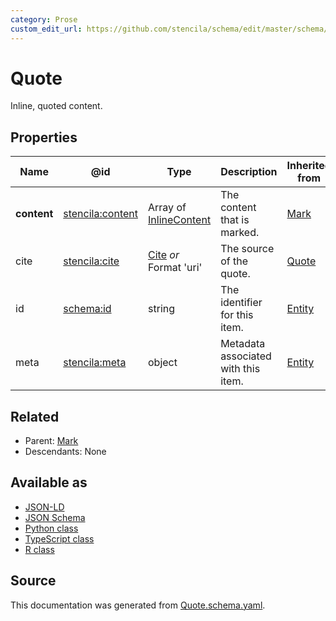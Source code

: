 ```yaml
---
category: Prose
custom_edit_url: https://github.com/stencila/schema/edit/master/schema/Quote.schema.yaml
---
```


# Quote

Inline, quoted content.

## Properties

| Name        | @id                                                         | Type                                       | Description                         | Inherited from      |
| ----------- | ----------------------------------------------------------- | ------------------------------------------ | ----------------------------------- | ------------------- |
| **content** | [stencila:content](https://schema.stenci.la/content.jsonld) | Array of [InlineContent](InlineContent.md) | The content that is marked.         | [Mark](Mark.md)     |
| cite        | [stencila:cite](https://schema.stenci.la/cite.jsonld)       | [Cite](Cite.md) _or_ Format 'uri'          | The source of the quote.            | [Quote](Quote.md)   |
| id          | [schema:id](https://schema.org/id)                          | string                                     | The identifier for this item.       | [Entity](Entity.md) |
| meta        | [stencila:meta](https://schema.stenci.la/meta.jsonld)       | object                                     | Metadata associated with this item. | [Entity](Entity.md) |

## Related

-   Parent: [Mark](Mark.md)
-   Descendants: None

## Available as

-   [JSON-LD](https://schema.stenci.la/Quote.jsonld)
-   [JSON Schema](https://schema.stenci.la/v1/Quote.schema.json)
-   [Python class](https://stencila.github.io/schema/py/docs/types.html#schema.types.Quote)
-   [TypeScript class](https://stencila.github.io/schema/ts/docs/interfaces/quote.html)
-   [R class](https://cran.r-project.org/web/packages/stencilaschema/stencilaschema.pdf)

## Source

This documentation was generated from [Quote.schema.yaml](https://github.com/stencila/schema/blob/master/schema/Quote.schema.yaml).
